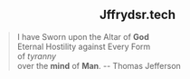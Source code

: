 <!--
 id: title
 mach: 11.11.11
-->

<div align="center">
 <h2>Jffrydsr.tech</h2>
</div>  

> I have Sworn upon the Altar of **God**<br>
> Eternal Hostility against Every Form<br>
> of _tyranny_<br>
> over the **mind** of **Man**. -- Thomas Jefferson